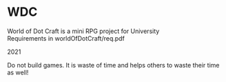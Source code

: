 # WDC
World of Dot Craft is a mini RPG project for University\
Requirements in worldOfDotCraft/req.pdf

2021

Do not build games. It is waste of time and helps others to waste their time as well!
